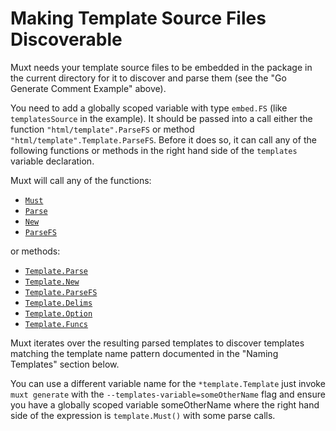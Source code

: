 # Making Template Source Files Discoverable

Muxt needs your template source files to be embedded in the package in the current directory for it to discover and parse them (see the "Go Generate Comment Example" above).

You need to add a globally scoped variable with type `embed.FS` (like `templatesSource` in the example).
It should be passed into a call either the function `"html/template".ParseFS` or method `"html/template".Template.ParseFS`.
Before it does so, it can call any of the following functions or methods in the right hand side of the `templates` variable declaration.

Muxt will call any of the functions:
- [`Must`](https://pkg.go.dev/html/template#Must)
- [`Parse`](https://pkg.go.dev/html/template#Parse)
- [`New`](https://pkg.go.dev/html/template#New)
- [`ParseFS`](https://pkg.go.dev/html/template#ParseFS)

or methods:
- [`Template.Parse`](https://pkg.go.dev/html/template#Template.Parse)
- [`Template.New`](https://pkg.go.dev/html/template#Template.New)
- [`Template.ParseFS`](https://pkg.go.dev/html/template#Template.ParseFS)
- [`Template.Delims`](https://pkg.go.dev/html/template#Template.Delims)
- [`Template.Option`](https://pkg.go.dev/html/template#Template.Option)
- [`Template.Funcs`](https://pkg.go.dev/html/template#Template.Option)

Muxt iterates over the resulting parsed templates to discover templates matching the template name pattern documented in the "Naming Templates" section below.

You can use a different variable name for the `*template.Template` just invoke `muxt generate` with the `--templates-variable=someOtherName` flag
and ensure you have a globally scoped variable someOtherName where the right hand side of the expression is `template.Must()` with some parse calls.  
